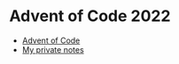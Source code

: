 # Advent of Code 2022

- [Advent of Code](https://adventofcode.com/)
- [My private notes](./NOTES.md)
